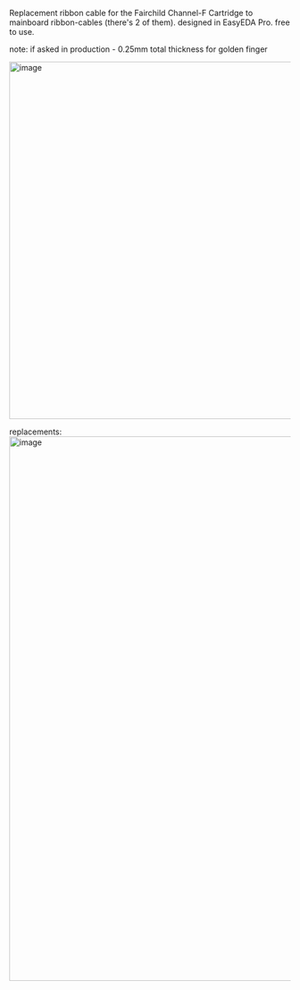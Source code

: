 Replacement ribbon cable for the Fairchild Channel-F Cartridge to mainboard ribbon-cables (there's 2 of them).
designed in EasyEDA Pro.
free to use.

note: if asked in production - 0.25mm total thickness for golden finger

<img width="1905" height="640" alt="image" src="https://github.com/user-attachments/assets/41a483e6-ceef-46cd-8601-86ea4614c480" />

replacements:
<img width="1923" height="975" alt="image" src="https://github.com/user-attachments/assets/431b4dd2-3cbe-45a9-a05b-257ae234ecda" />
